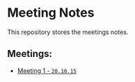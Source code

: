 # Meeting Notes
This repository stores the meetings notes.

## Meetings:
- [Meeting 1 - `20.10.15`](./meeting-1)
